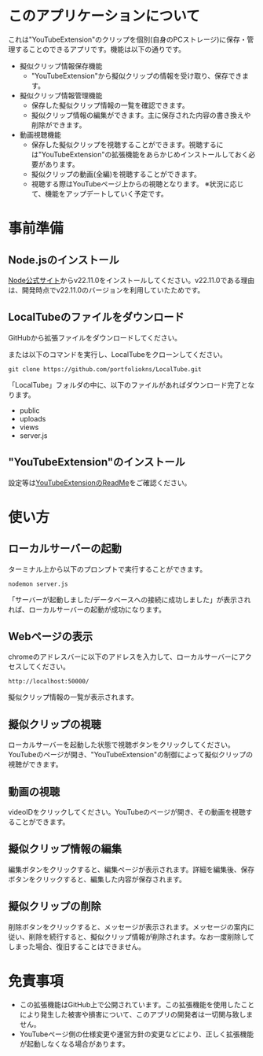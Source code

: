 # このアプリケーションについて
これは"YouTubeExtension"のクリップを個別(自身のPCストレージ)に保存・管理することのできるアプリです。機能は以下の通りです。
- 擬似クリップ情報保存機能
  - "YouTubeExtension"から擬似クリップの情報を受け取り、保存できます。
- 擬似クリップ情報管理機能
  - 保存した擬似クリップ情報の一覧を確認できます。
  - 擬似クリップ情報の編集ができます。主に保存された内容の書き換えや削除ができます。
- 動画視聴機能
  - 保存した擬似クリップを視聴することができます。視聴するには"YouTubeExtension"の拡張機能をあらかじめインストールしておく必要があります。
  - 擬似クリップの動画(全編)を視聴することができます。
  - 視聴する際はYouTubeページ上からの視聴となります。
※状況に応じて、機能をアップデートしていく予定です。

# 事前準備
## Node.jsのインストール
[Node公式サイト](https://nodejs.org/en)からv22.11.0をインストールしてください。v22.11.0である理由は、開発時点でv22.11.0のバージョンを利用していたためです。

## LocalTubeのファイルをダウンロード
GitHubから拡張ファイルをダウンロードしてください。

または以下のコマンドを実行し、LocalTubeをクローンしてください。
```
git clone https://github.com/portfoliokns/LocalTube.git
```

「LocalTube」フォルダの中に、以下のファイルがあればダウンロード完了となります。
- public
- uploads
- views
- server.js

## "YouTubeExtension"のインストール
設定等は[YouTubeExtensionのReadMe](https://github.com/portfoliokns/YoutubeExtension)をご確認ください。

# 使い方
## ローカルサーバーの起動
ターミナル上から以下のプロンプトで実行することができます。
```:起動プロンプト
nodemon server.js
```
「サーバーが起動しました/データベースへの接続に成功しました」が表示されれば、ローカルサーバーの起動が成功になります。

## Webページの表示
chromeのアドレスバーに以下のアドレスを入力して、ローカルサーバーにアクセスしてください。
```:アドレス
http://localhost:50000/
```
擬似クリップ情報の一覧が表示されます。

## 擬似クリップの視聴
ローカルサーバーを起動した状態で視聴ボタンをクリックしてください。YouTubeのページが開き、"YouTubeExtension"の制御によって擬似クリップの視聴ができます。

## 動画の視聴
videoIDをクリックしてください。YouTubeのページが開き、その動画を視聴することができます。

## 擬似クリップ情報の編集
編集ボタンをクリックすると、編集ページが表示されます。詳細を編集後、保存ボタンをクリックすると、編集した内容が保存されます。

## 擬似クリップの削除
削除ボタンをクリックすると、メッセージが表示されます。メッセージの案内に従い、削除を続行すると、擬似クリップ情報が削除されます。なお一度削除してしまった場合、復旧することはできません。

# 免責事項
- この拡張機能はGitHub上で公開されています。この拡張機能を使用したことにより発生した被害や損害について、このアプリの開発者は一切関与致しません。
- YouTubeページ側の仕様変更や運営方針の変更などにより、正しく拡張機能が起動しなくなる場合があります。
